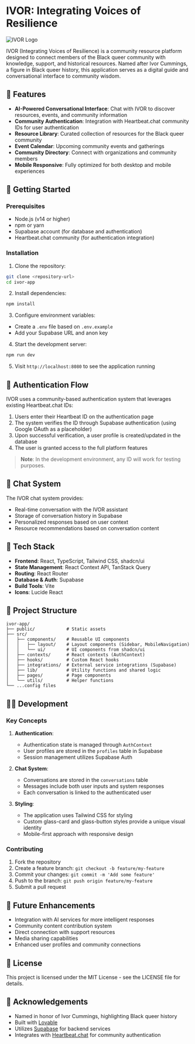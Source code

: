 
# IVOR: Integrating Voices of Resilience

![IVOR Logo](/lovable-uploads/b6d0c34e-5be3-45c0-a630-79db1ca97500.png)

IVOR (Integrating Voices of Resilience) is a community resource platform designed to connect members of the Black queer community with knowledge, support, and historical resources. Named after Ivor Cummings, a figure in Black queer history, this application serves as a digital guide and conversational interface to community wisdom.

## 🌟 Features

- **AI-Powered Conversational Interface**: Chat with IVOR to discover resources, events, and community information
- **Community Authentication**: Integration with Heartbeat.chat community IDs for user authentication
- **Resource Library**: Curated collection of resources for the Black queer community
- **Event Calendar**: Upcoming community events and gatherings
- **Community Directory**: Connect with organizations and community members
- **Mobile Responsive**: Fully optimized for both desktop and mobile experiences

## 🚀 Getting Started

### Prerequisites

- Node.js (v14 or higher)
- npm or yarn
- Supabase account (for database and authentication)
- Heartbeat.chat community (for authentication integration)

### Installation

1. Clone the repository:
```sh
git clone <repository-url>
cd ivor-app
```

2. Install dependencies:
```sh
npm install
```

3. Configure environment variables:
- Create a `.env` file based on `.env.example`
- Add your Supabase URL and anon key

4. Start the development server:
```sh
npm run dev
```

5. Visit `http://localhost:8080` to see the application running

## 📱 Authentication Flow

IVOR uses a community-based authentication system that leverages existing Heartbeat.chat IDs:

1. Users enter their Heartbeat ID on the authentication page
2. The system verifies the ID through Supabase authentication (using Google OAuth as a placeholder)
3. Upon successful verification, a user profile is created/updated in the database
4. The user is granted access to the full platform features

> **Note**: In the development environment, any ID will work for testing purposes.

## 💬 Chat System

The IVOR chat system provides:

- Real-time conversation with the IVOR assistant
- Storage of conversation history in Supabase
- Personalized responses based on user context
- Resource recommendations based on conversation content

## 🧰 Tech Stack

- **Frontend**: React, TypeScript, Tailwind CSS, shadcn/ui
- **State Management**: React Context API, TanStack Query
- **Routing**: React Router
- **Database & Auth**: Supabase
- **Build Tools**: Vite
- **Icons**: Lucide React

## 📁 Project Structure

```
ivor-app/
├── public/            # Static assets
├── src/
│   ├── components/    # Reusable UI components
│   │   ├── layout/    # Layout components (Sidebar, MobileNavigation)
│   │   └── ui/        # UI components from shadcn/ui
│   ├── contexts/      # React contexts (AuthContext)
│   ├── hooks/         # Custom React hooks
│   ├── integrations/  # External service integrations (Supabase)
│   ├── lib/           # Utility functions and shared logic
│   ├── pages/         # Page components
│   └── utils/         # Helper functions
└── ...config files
```

## 👨‍💻 Development

### Key Concepts

1. **Authentication**:
   - Authentication state is managed through `AuthContext`
   - User profiles are stored in the `profiles` table in Supabase
   - Session management utilizes Supabase Auth

2. **Chat System**:
   - Conversations are stored in the `conversations` table
   - Messages include both user inputs and system responses
   - Each conversation is linked to the authenticated user

3. **Styling**:
   - The application uses Tailwind CSS for styling
   - Custom glass-card and glass-button styles provide a unique visual identity
   - Mobile-first approach with responsive design

### Contributing

1. Fork the repository
2. Create a feature branch: `git checkout -b feature/my-feature`
3. Commit your changes: `git commit -m 'Add some feature'`
4. Push to the branch: `git push origin feature/my-feature`
5. Submit a pull request

## 🔮 Future Enhancements

- Integration with AI services for more intelligent responses
- Community content contribution system
- Direct connection with support resources
- Media sharing capabilities
- Enhanced user profiles and community connections

## 📄 License

This project is licensed under the MIT License - see the LICENSE file for details.

## 🙏 Acknowledgements

- Named in honor of Ivor Cummings, highlighting Black queer history
- Built with [Lovable](https://lovable.dev)
- Utilizes [Supabase](https://supabase.io) for backend services
- Integrates with [Heartbeat.chat](https://heartbeat.chat) for community authentication
